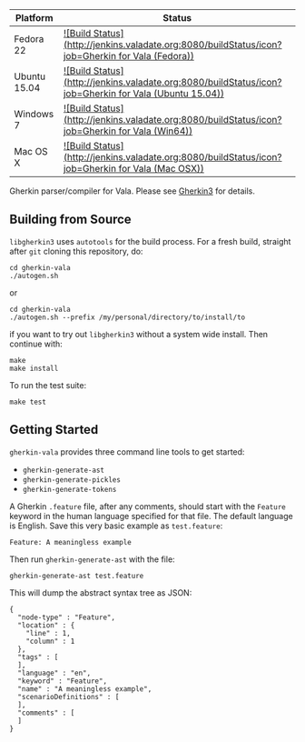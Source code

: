 | Platform | Status |
| --- | --- | 
| Fedora 22 | [![Build Status](http://jenkins.valadate.org:8080/buildStatus/icon?job=Gherkin for Vala (Fedora))](http://jenkins.valadate.org:8080/job/Gherkin%20for%20Vala%20(Fedora)/) |
| Ubuntu 15.04 | [![Build Status](http://jenkins.valadate.org:8080/buildStatus/icon?job=Gherkin for Vala (Ubuntu 15.04))](http://jenkins.valadate.org:8080/job/Gherkin%20for%20Vala%20(Ubuntu%2015.04)/) |
| Windows 7 | [![Build Status](http://jenkins.valadate.org:8080/buildStatus/icon?job=Gherkin for Vala (Win64))](http://jenkins.valadate.org:8080/job/Gherkin%20for%20Vala%20(Win64)/) |
| Mac OS X | [![Build Status](http://jenkins.valadate.org:8080/buildStatus/icon?job=Gherkin for Vala (Mac OSX))](http://jenkins.valadate.org:8080/job/Gherkin%20for%20Vala%20(Mac%20OSX)/) |

Gherkin parser/compiler for Vala. Please see [Gherkin3](https://github.com/cucumber/gherkin3) for details.

## Building from Source
`libgherkin3` uses `autotools` for the build process. For a fresh build, straight after `git` cloning this repository, do:
```
cd gherkin-vala
./autogen.sh
```
or
```
cd gherkin-vala
./autogen.sh --prefix /my/personal/directory/to/install/to
```
if you want to try out `libgherkin3` without a system wide install.
Then continue with:
```
make
make install
```
To run the test suite:
```
make test
```

## Getting Started
`gherkin-vala` provides three command line tools to get started:
 * `gherkin-generate-ast`
 * `gherkin-generate-pickles`
 * `gherkin-generate-tokens`

A Gherkin `.feature` file, after any comments, should start with the `Feature` keyword in the human language specified for that file. The default language is English. Save this very basic example as `test.feature`:

```
Feature: A meaningless example
```

Then run `gherkin-generate-ast` with the file:

```gherkin-generate-ast test.feature```

This will dump the abstract syntax tree as JSON:

```
{
  "node-type" : "Feature",
  "location" : {
    "line" : 1,
    "column" : 1
  },
  "tags" : [
  ],
  "language" : "en",
  "keyword" : "Feature",
  "name" : "A meaningless example",
  "scenarioDefinitions" : [
  ],
  "comments" : [
  ]
}
```
